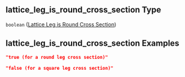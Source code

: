 ## lattice\_leg\_is\_round\_cross\_section Type

`boolean` ([Lattice Leg is Round Cross Section](iea43_wra_data_model-properties-measurement-location-measurement-location-properties-mast-properties-properties-mast-section-geometry-mast-section-geometry-properties-lattice-leg-is-round-cross-section.md))

## lattice\_leg\_is\_round\_cross\_section Examples

```json
"true (for a round leg cross section)"
```

```json
"false (for a square leg cross section)"
```
